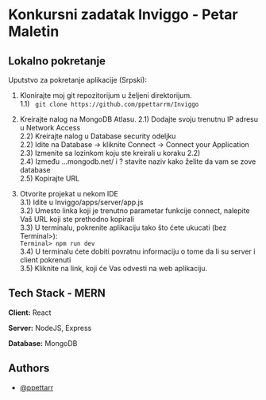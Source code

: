 
# Konkursni zadatak Inviggo - Petar Maletin

## Lokalno pokretanje

Uputstvo za pokretanje aplikacije (Srpski):

1) Klonirajte moj git repozitorijum u željeni direktorijum.                 
1.1)
``` git clone https://github.com/ppettarrm/Inviggo```

2) Kreirajte nalog na MongoDB Atlasu.
2.1) Dodajte svoju trenutnu IP adresu u Network Access  
2.2) Kreirajte nalog u Database security odeljku    
2.2) Idite na Database -> kliknite Connect -> Connect your Application  
2.3) Izmenite <password> sa lozinkom koju ste kreirali u koraku 2.2)    
2.4) Između ...mongodb.net/ i ? stavite naziv kako želite da vam se zove database     
2.5) Kopirajte URL 

3) Otvorite projekat u nekom IDE                            
3.1) Idite u Inviggo/apps/server/app.js     
3.2) Umesto linka koji je trenutno parametar funkcije connect, nalepite Vaš 
URL koji ste prethodno kopirali             
3.3) U terminalu, pokrenite aplikaciju tako što ćete ukucati (bez Terminal>):       
```Terminal> npm run dev```     
3.4) U terminalu ćete dobiti povratnu informaciju o tome da li su 
server i client pokrenuti   
3.5) Kliknite na link, koji će Vas odvesti na web aplikaciju.

    
## Tech Stack - MERN

**Client:** React

**Server:** NodeJS, Express

**Database:** MongoDB

## Authors

- [@ppettarr](https://www.github.com/ppettarrm)

